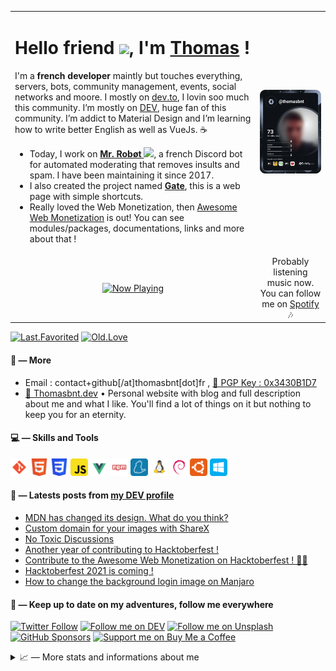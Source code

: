 <!--

   Hello friend
   If you copy my README GitHub profile, keep this note for credits mentions :D
    — Thomas Bnt (https://thomasbnt.dev)

-->

<table>
  <tr>
    <td>
     <h1>Hello friend <img src="https://github.com/thomasbnt/thomasbnt/blob/me/assets/hi.gif" width="25px">, I'm <a href="https://thomasbnt.dev" target="_blank" rel="noopener noreferrer">Thomas</a> !</h1>

I'm a **french developer** maintly but touches everything, servers, bots, community management, events, social networks and moore. I mostly on [dev.to](https://dev.to/thomasbnt), I lovin soo much this community. I’m mostly on [DEV](https://dev.to/thomasbnt), huge fan of this community. I’m addict to Material Design and I’m learning how to write better English as well as VueJs. ☕
       <ul>
          <li>Today, I work on **[Mr. Robøt <img src="https://github.com/thomasbnt/thomasbnt/blob/me/assets/mrrobot.png" width="13px">](https://mrrobot.app/)**, a french Discord bot for automated moderating that removes insults and spam. I have been maintaining it since 2017.</li>
          <li>I also created the project named **[Gate](https://gate.thomasbnt.dev/)**, this is a web page with simple shortcuts.</li>
          <li>Really loved the Web Monetization, then [Awesome Web Monetization](https://github.com/thomasbnt/awesome-web-monetization) is out! You can see modules/packages, documentations, links and more about that !</li>
       </ul>
       </ul>
   </td>
   <td align="center">
      <a href="https://app.daily.dev/Thomasbnt"><img src="https://github.com/thomasbnt/thomasbnt/blob/me/devcard.svg" width="400" alt="Thomas Bnt's Dev Card"/></a>
   </td>
  </tr>
   <tr>
    <td align="center">
     <a href="https://np.thomasbnt.dev/now-playing?open"><img src="https://np.thomasbnt.dev/now-playing" width="256" height="64" alt="Now Playing"></a>
   </td>
   <td align="center">
   Probably listening music now. You can follow me on <a href="https://open.spotify.com/user/w522c32cigrl3ga1ia2ggru7s" target="_blank">Spotify</a> 🎶
   </td>
     </tr>
</table>

[![Last.Favorited](https://img.shields.io/badge/Last.Favorited-%231DB954.svg?&style=for-the-badge&logo=spotify&logoColor=white)](https://open.spotify.com/playlist/3xUATnkTWt9OSilK4E5eCW) [![Old.Love](https://img.shields.io/badge/Old.Love-%231DB954.svg?&style=for-the-badge&logo=spotify&logoColor=white)](https://open.spotify.com/playlist/58Er0NTDmf1N095ft86XBq)

#### 🎈 — More

- Email : contact+github[/at]thomasbnt[dot]fr , [🔑 PGP Key : 0x3430B1D7](https://thomasbnt.keybase.pub/keys/publickey_contact%40thomasbnt_fr.asc?dl=1)
- [🙌 Thomasbnt.dev](https://thomasbnt.dev) • Personal website with blog and full description about me and what I like. You'll find a lot of things on it but nothing to keep you for an eternity.


#### 💻 — Skills and Tools

<p align="left">
    <img height="28" width="28" src="https://raw.githubusercontent.com/edent/SuperTinyIcons/master/images/svg/git.svg" />
    <img height="28" width="28" src="https://raw.githubusercontent.com/edent/SuperTinyIcons/master/images/svg/html5.svg" />
    <img height="28" width="28" src="https://raw.githubusercontent.com/edent/SuperTinyIcons/master/images/svg/css3.svg" />
    <img height="28" width="28" src="https://raw.githubusercontent.com/edent/SuperTinyIcons/master/images/svg/javascript.svg" />
    <img height="28" width="28" src="https://raw.githubusercontent.com/edent/SuperTinyIcons/master/images/svg/vue.svg" />
    <img height="28" width="28" src="https://raw.githubusercontent.com/edent/SuperTinyIcons/master/images/svg/npm.svg" />    
    <img height="28" width="28" src="https://raw.githubusercontent.com/edent/SuperTinyIcons/master/images/svg/yarn.svg" />
    <img height="28" width="28" src="https://raw.githubusercontent.com/edent/SuperTinyIcons/master/images/svg/linux.svg" />
    <img height="28" width="28" src="https://raw.githubusercontent.com/edent/SuperTinyIcons/master/images/svg/debian.svg" />
    <img height="28" width="28" src="https://raw.githubusercontent.com/edent/SuperTinyIcons/master/images/svg/ubuntu.svg" />
    <img height="28" width="28" src="https://raw.githubusercontent.com/edent/SuperTinyIcons/master/images/svg/windows.svg" />
</p>

####   📝 — Latests posts from [my DEV profile](https://dev.to/thomasbnt)

<!-- BLOG-POST-LIST:START -->
- [MDN has changed its design. What do you think?](https://dev.to/thomasbnt/mdn-has-changed-its-design-what-do-you-think-58o3)
- [Custom domain for your images with ShareX](https://dev.to/thomasbnt/custom-domain-for-your-images-with-sharex-3bmi)
- [No Toxic Discussions](https://dev.to/thomasbnt/no-toxic-discussions-38h3)
- [Another year of contributing to Hacktoberfest !](https://dev.to/thomasbnt/another-year-of-contributing-to-hacktoberfest-13p7)
- [Contribute to the Awesome Web Monetization on Hacktoberfest ! 🥳🌈](https://dev.to/thomasbnt/contribute-to-the-awesome-web-monetization-on-hacktoberfest-3dej)
- [Hacktoberfest 2021 is coming !](https://dev.to/thomasbnt/hacktoberfest-2021-is-coming-20f0)
- [How to change the background login image on Manjaro](https://dev.to/thomasbnt/how-to-change-the-background-login-image-on-manjaro-2b96)
<!-- BLOG-POST-LIST:END -->
#### 🍃 — Keep up to date on my adventures, follow me everywhere

[![Twitter Follow](https://img.shields.io/twitter/follow/Thomasbnt_?color=%231DA1F2&label=Follow%20me&logo=Twitter&style=for-the-badge)](https://twitter.com/Thomasbnt_) [![Follow me on DEV](https://img.shields.io/badge/dev.to-%2308090A.svg?&style=for-the-badge&logo=dev.to&logoColor=white&alt=devto)](https://dev.to/thomasbnt) [![Follow me on Unsplash](https://img.shields.io/badge/See%20my%20photos%20on-Unsplash%20%F0%9F%93%B8-black?style=for-the-badge)](https://unsplash.com/@thomasbnt) [![GitHub Sponsors](https://img.shields.io/badge/Sponsor%20me-%23EA54AE.svg?&style=for-the-badge&logo=github-sponsors&logoColor=white)](https://github.com/sponsors/thomasbnt) [![Support me on Buy Me a Coffee](https://img.shields.io/badge/-Support%20me-%23FFDD00?style=for-the-badge&logo=buy-me-a-coffee&logoColor=black)](https://www.buymeacoffee.com/thomasbnt/?via=thomasbnt)

<details>
<summary>📈 — More stats and informations about me</summary>
<table>
  <tr>
    <td align="center">
      <img src="https://metrics.lecoq.io/thomasbnt?template=classic&base.header=0&base.activity=0&base.community=0&base.metadata=0&languages=1&pagespeed=1&posts=1&tweets=1&followup=1&pagespeed.detailed=false&pagespeed.screenshot=false&posts.limit=4&posts.source=dev.to&tweets.limit=2&config.timezone=Europe%2FParis"/>
     </td>
  </tr>
</table>
</details>



